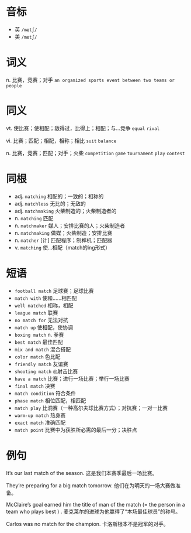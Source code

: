 # 音标

- 英 `/mætʃ/`
- 美 `/mætʃ/`

# 词义

n. 比赛，竞赛；对手
`an organized sports event between two teams or people`

# 同义

vt. 使比赛；使相配；敌得过，比得上；相配；与…竞争
`equal` `rival`

vi. 比赛；匹配；相配，相称；相比
`suit` `balance`

n. 比赛，竞赛；匹配；对手；火柴
`competition` `game` `tournament` `play` `contest`

# 同根

- adj. `matching` 相配的；一致的；相称的
- adj. `matchless` 无比的；无敌的
- adj. `matchmaking` 火柴制造的；火柴制造者的
- n. `matching` 匹配
- n. `matchmaker` 媒人；安排比赛的人；火柴制造者
- n. `matchmaking` 做媒；火柴制造；安排比赛
- n. `matcher` [计] 匹配程序；制榫机；匹配器
- v. `matching` 使…相配（match的ing形式）

# 短语

- `football match` 足球赛；足球比赛
- `match with` 使和……相匹配
- `well matched` 相称，相配
- `league match` 联赛
- `no match for` 无法对抗
- `match up` 使相配，使协调
- `boxing match` n. 拳赛
- `best match` 最佳匹配
- `mix and match` 混合搭配
- `color match` 色比配
- `friendly match` 友谊赛
- `shooting match` ◎射击比赛
- `have a match` 比赛；进行一场比赛；举行一场比赛
- `final match` 决赛
- `match condition` 符合条件
- `phase match` 相位匹配，相匹配
- `match play` 比洞赛（一种高尔夫球比赛方式）；对抗赛；一对一比赛
- `warm-up match` 热身赛
- `exact match` 准确匹配
- `match point` 比赛中为获胜所必需的最后一分；决胜点

# 例句

It’s our last match of the season.
这是我们本赛季最后一场比赛。

They’re preparing for a big match tomorrow.
他们在为明天的一场大赛做准备。

McClaire’s goal earned him the title of man of the match (= the person in a team who plays best ) .
麦克莱尔的进球为他赢得了“本场最佳球员”的称号。

Carlos was no match for the champion.
卡洛斯根本不是冠军的对手。



